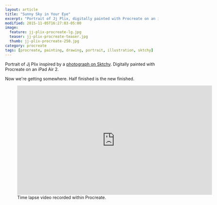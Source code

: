 ```yaml
---
layout: article
title: "Sunny Sky in Your Eye"
excerpt: "Portrait of Jj Plix, digitally painted with Procreate on an iPad."
modified: 2015-11-05T16:27:03-05:00
image: 
  feature: jj-plix-procreate-lg.jpg
  teaser: jj-plix-procreate-teaser.jpg
  thumb: jj-plix-procreate-250.jpg
category: procreate
tags: [procreate, painting, drawing, portrait, illustration, sktchy]
---
```


Portrait of Jj Plix inspired by a [photograph on Sktchy](http://sktchy.com/BXA9OC). Digitally painted with Procreate on an iPad Air 2. 

Now we're getting somewhere. Half finished is the new finished.

<figure>
  <iframe width="640" height="360" src="https://www.youtube-nocookie.com/embed/38nMoHaAJxQ?showinfo=0" frameborder="0" allowfullscreen></iframe>
  <figcaption>Time lapse video recorded within Procreate.</figcaption>
</figure>
